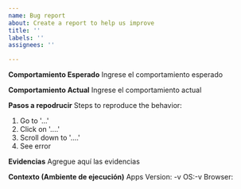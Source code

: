 ```yaml
---
name: Bug report
about: Create a report to help us improve
title: ''
labels: ''
assignees: ''

---
```


**Comportamiento Esperado**
Ingrese el comportamiento esperado

**Comportamiento Actual**
Ingrese el comportamiento actual

**Pasos a repodrucir**
Steps to reproduce the behavior:
1. Go to '...'
2. Click on '....'
3. Scroll down to '....'
4. See error

**Evidencias**
Agregue aquí las evidencias

**Contexto (Ambiente de ejecución)**
Apps Version: -v
OS:-v
Browser:
